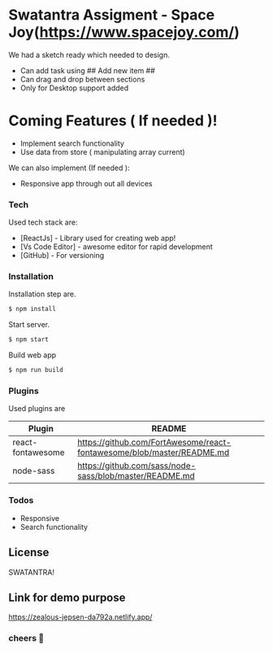 # Swatantra Assigment - Space Joy(https://www.spacejoy.com/)

We had a sketch ready which needed to design.

- Can add task using ## Add new item ##
- Can drag and drop between sections
- Only for Desktop support added

# Coming Features ( If needed )!

- Implement search functionality
- Use data from store ( manipulating array current)

We can also implement (If needed ):

- Responsive app through out all devices

### Tech

Used tech stack are:

- [ReactJs] - Library used for creating web app!
- [Vs Code Editor] - awesome editor for rapid development
- [GitHub] - For versioning

### Installation

Installation step are.

```sh
$ npm install
```

Start server.

```sh
$ npm start
```

Build web app

```sh
$ npm run build
```

### Plugins

Used plugins are

| Plugin            | README                                                                 |
| ----------------- | ---------------------------------------------------------------------- |
| react-fontawesome | https://github.com/FortAwesome/react-fontawesome/blob/master/README.md |
| node-sass         | https://github.com/sass/node-sass/blob/master/README.md                |

### Todos

- Responsive
- Search functionality

## License

SWATANTRA!

## Link for demo purpose

https://zealous-jepsen-da792a.netlify.app/

### cheers 🥳
